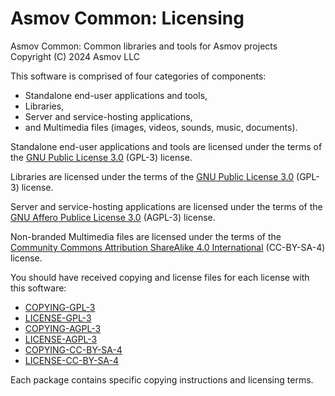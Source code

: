 Asmov Common: Licensing
================================================================================
Asmov Common: Common libraries and tools for Asmov projects  
Copyright (C) 2024 Asmov LLC  

This software is comprised of four categories of components:
- Standalone end-user applications and tools,
- Libraries,
- Server and service-hosting applications,
- and Multimedia files (images, videos, sounds, music, documents).

Standalone end-user applications and tools are licensed under the terms of the [GNU Public License 3.0](https://www.gnu.org/licenses/) (GPL-3) license.

Libraries are licensed under the terms of the [GNU Public License 3.0](https://www.gnu.org/licenses/) (GPL-3) license.

Server and service-hosting applications are licensed under the terms of the [GNU Affero Publice License 3.0](https://www.gnu.org/licenses/) (AGPL-3) license.

Non-branded Multimedia files are licensed under the terms of the [Community Commons Attribution ShareAlike 4.0 International](http://creativecommons.org/licenses/by-sa/4.0) (CC-BY-SA-4) license.

You should have received copying and license files for each license with this software:
- [COPYING-GPL-3](COPYING-GPL-3.txt)
- [LICENSE-GPL-3](LICENSE-GPL-3.txt)
- [COPYING-AGPL-3](COPYING-AGPL-3.txt)
- [LICENSE-AGPL-3](LICENSE-AGPL-3.txt)
- [COPYING-CC-BY-SA-4](COPYING-CC-BY-SA-4.txt)
- [LICENSE-CC-BY-SA-4](LICENSE-CC-BY-SA-4.txt)

Each package contains specific copying instructions and licensing terms. 